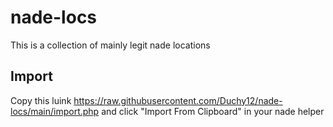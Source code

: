 # nade-locs
This is a collection of mainly legit nade locations


## Import
Copy this luink https://raw.githubusercontent.com/Duchy12/nade-locs/main/import.php and click "Import From Clipboard" in your nade helper